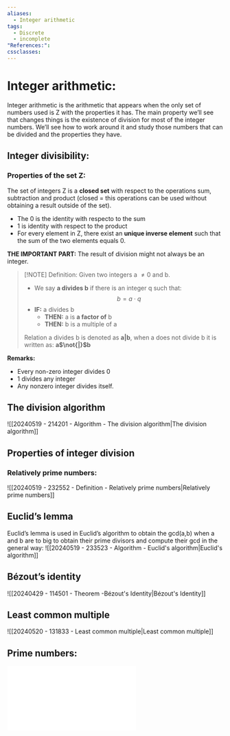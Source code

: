 ```yaml
---
aliases:
  - Integer arithmetic
tags:
  - Discrete
  - incomplete
"References:": 
cssclasses:
---
```

# Integer arithmetic: 
Integer arithmetic is the arithmetic that appears when the only set of numbers used is Z with the properties it has. The main property we’ll see that changes things is the existence of division for most of the integer numbers. We’ll see how to work around it and study those numbers that can be divided and the properties they have.
## Integer divisibility: 
### Properties of the set Z:
The set of integers Z is a **closed set** with respect to the operations sum, subtraction and product (closed = this operations can be used without obtaining a result outside of the set).
+ The 0 is the identity with respecto to the sum
+ 1 is identity with respect to the product 
+ For every element in Z, there exist an **unique inverse element** such that the sum of the two elements equals 0.

**THE IMPORTANT PART:** The result of division might not always be an integer. 

> [!NOTE] Definition:
> Given two integers a $\not = 0$ and b.
> + We say **a divides b** if there is an integer q such that: 
> $$
> b = a\cdot q
> $$
> + **IF:** a divides b 
> 	+ **THEN:** a is **a factor of** b 
> 	+ **THEN:** b is a multiple of a
> 
> Relation a divides b is denoted as **a|b**, when a does not divide b it is written as: **a$\not{|}$b**
> 

**Remarks:**
+ Every non-zero integer divides 0
+ 1 divides any integer
+ Any nonzero integer divides itself.

## The division algorithm
![[20240519 - 214201 - Algorithm - The division algorithm|The division algorithm]]
## Properties of integer division
### Relatively prime numbers: 
![[20240519 - 232552 - Definition - Relatively prime numbers|Relatively prime numbers]]
## Euclid’s lemma
Euclid’s lemma is used in Euclid’s algorithm to obtain the gcd(a,b) when a and b are to big to obtain their prime divisors and compute their gcd in the general way: 
![[20240519 - 233523 - Algorithm - Euclid's algorithm|Euclid's algorithm]]
## Bézout’s identity
![[20240429 - 114501 - Theorem -Bézout's Identity|Bézout's Identity]]
## Least common multiple
![[20240520 - 131833 - Least common multiple|Least common multiple]]
## Prime numbers: 
![Prime numbers](20240429%20-%20111500%20-%20Prime%20numbers.md)




